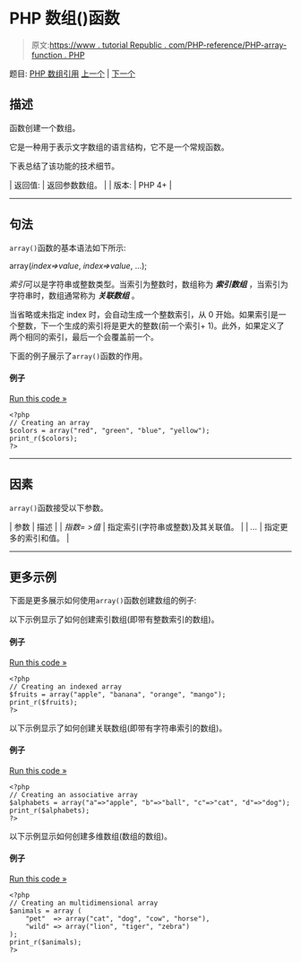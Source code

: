 # PHP 数组()函数

> 原文:[https://www . tutorial Republic . com/PHP-reference/PHP-array-function . PHP](https://www.tutorialrepublic.com/php-reference/php-array-function.php)

题目: [PHP 数组引用](php-array-functions.php) [上一个](php-array-walk-recursive-function.php) | [下一个](php-arsort-function.php)

## 描述

函数创建一个数组。

它是一种用于表示文字数组的语言结构，它不是一个常规函数。

下表总结了该功能的技术细节。

| 返回值: | 返回参数数组。 |
| 版本: | PHP 4+ |

* * *

## 句法

`array()`函数的基本语法如下所示:

array(*index=>value*, *index=>value*, ...);

*索引*可以是字符串或整数类型。当索引为整数时，数组称为 ***索引数组*** ，当索引为字符串时，数组通常称为 ***关联数组*** 。

当省略或未指定 index 时，会自动生成一个整数索引，从 0 开始。如果索引是一个整数，下一个生成的索引将是更大的整数(前一个索引+ 1)。此外，如果定义了两个相同的索引，最后一个会覆盖前一个。

下面的例子展示了`array()`函数的作用。

#### 例子

[Run this code »](../codelab.php?topic=php&file=create-an-array "Run this code to view the output")

```
<?php
// Creating an array
$colors = array("red", "green", "blue", "yellow");
print_r($colors);
?>
```

* * *

## 因素

`array()`函数接受以下参数。

| 参数 | 描述 |
| *指数= >值* | 指定索引(字符串或整数)及其关联值。 |
| *...* | 指定更多的索引和值。 |

* * *

## 更多示例

下面是更多展示如何使用`array()`函数创建数组的例子:

以下示例显示了如何创建索引数组(即带有整数索引的数组)。

#### 例子

[Run this code »](../codelab.php?topic=php&file=create-an-array-with-integer-indices "Run this code to view the output")

```
<?php
// Creating an indexed array
$fruits = array("apple", "banana", "orange", "mango");
print_r($fruits);
?>
```

以下示例显示了如何创建关联数组(即带有字符串索引的数组)。

#### 例子

[Run this code »](../codelab.php?topic=php&file=create-an-array-with-string-indices "Run this code to view the output")

```
<?php
// Creating an associative array
$alphabets = array("a"=>"apple", "b"=>"ball", "c"=>"cat", "d"=>"dog");
print_r($alphabets);
?>
```

以下示例显示如何创建多维数组(数组的数组)。

#### 例子

[Run this code »](../codelab.php?topic=php&file=create-an-array-of-arrays "Run this code to view the output")

```
<?php
// Creating an multidimensional array
$animals = array (
    "pet"  => array("cat", "dog", "cow", "horse"),
    "wild" => array("lion", "tiger", "zebra")
);
print_r($animals);
?>
```